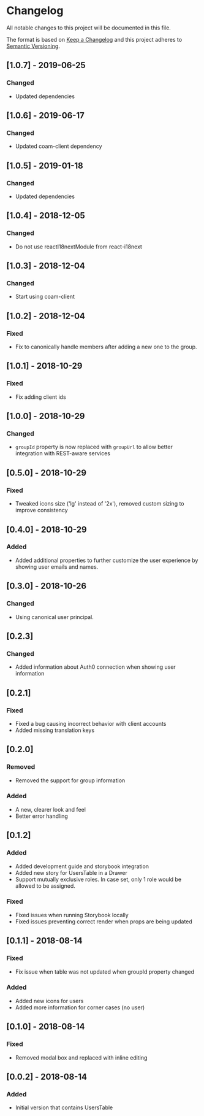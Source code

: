 # Changelog
All notable changes to this project will be documented in this file.

The format is based on [Keep a Changelog](http://keepachangelog.com/en/1.0.0/)
and this project adheres to [Semantic Versioning](http://semver.org/spec/v2.0.0.html).

## [1.0.7] - 2019-06-25
### Changed
- Updated dependencies

## [1.0.6] - 2019-06-17
### Changed
- Updated coam-client dependency

## [1.0.5] - 2019-01-18
### Changed
- Updated dependencies

## [1.0.4] - 2018-12-05
### Changed
- Do not use reactI18nextModule from react-i18next 

## [1.0.3] - 2018-12-04
### Changed 
- Start using coam-client  

## [1.0.2] - 2018-12-04
### Fixed 
- Fix to canonically handle members after adding a new one to the group.  

## [1.0.1] - 2018-10-29
### Fixed
- Fix adding client ids

## [1.0.0] - 2018-10-29
### Changed
- `groupId` property is now replaced with `groupUrl` to allow better integration with REST-aware services

## [0.5.0] - 2018-10-29
### Fixed
- Tweaked icons size ('lg' instead of '2x'), removed custom sizing to improve consistency

## [0.4.0] - 2018-10-29
### Added
- Added additional properties to further customize the user experience by showing user emails and names.

## [0.3.0] - 2018-10-26
### Changed
- Using canonical user principal.

## [0.2.3]
### Changed
- Added information about Auth0 connection when showing user information

## [0.2.1]
### Fixed
- Fixed a bug causing incorrect behavior with client accounts
- Added missing translation keys

## [0.2.0]
### Removed
- Removed the support for group information
 
### Added
- A new, clearer look and feel
- Better error handling

## [0.1.2]
### Added
- Added development guide and storybook integration
- Added new story for UsersTable in a Drawer
- Support mutually exclusive roles. In case set, only 1 role would be allowed to be assigned.
### Fixed
- Fixed issues when running Storybook locally
- Fixed issues preventing correct render when props are being updated

## [0.1.1] - 2018-08-14
### Fixed
- Fix issue when table was not updated when groupId property changed
### Added
- Added new icons for users
- Added more information for corner cases (no user)

## [0.1.0] - 2018-08-14
### Fixed
- Removed modal box and replaced with inline editing

## [0.0.2] - 2018-08-14
### Added
- Initial version that contains UsersTable 
